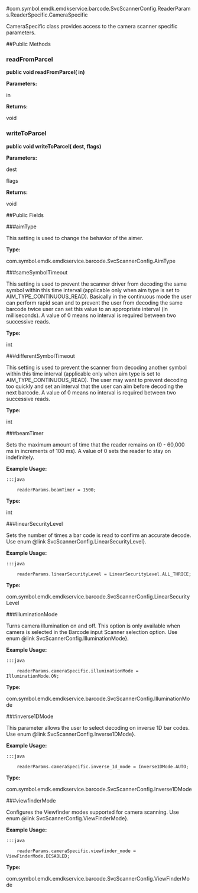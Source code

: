 #com.symbol.emdk.emdkservice.barcode.SvcScannerConfig.ReaderParams.ReaderSpecific.CameraSpecific

CameraSpecific class provides access to the camera scanner specific parameters.



##Public Methods

### readFromParcel

**public void readFromParcel( in)**



**Parameters:**

in

**Returns:**

void

### writeToParcel

**public void writeToParcel( dest,  flags)**



**Parameters:**

dest

flags

**Returns:**

void

##Public Fields

###aimType

This setting is used to change the behavior of the aimer.

**Type:**

com.symbol.emdk.emdkservice.barcode.SvcScannerConfig.AimType

###sameSymbolTimeout

This setting is used to prevent the scanner driver from decoding the same symbol within this time interval (applicable only when 
 aim type is set to AIM_TYPE_CONTINUOUS_READ). Basically in the continuous mode the user can perform rapid scan and to prevent the 
 user from decoding the same barcode twice user can set this value to an appropriate interval (in milliseconds). A value of 0 means 
 no interval is required between two successive reads.

**Type:**

int

###differentSymbolTimeout

This setting is used to prevent the scanner from decoding another symbol within this time interval (applicable only when aim type 
 is set to AIM_TYPE_CONTINUOUS_READ). The user may want to prevent decoding too quickly and set an interval that the user can aim 
 before decoding the next barcode. A value of 0 means no interval is required between two successive reads.

**Type:**

int

###beamTimer

Sets the maximum amount of time that the reader remains on (0 - 60,000 ms in increments of 100 ms). 
 A value of 0 sets the reader to stay on indefinitely.
 
 
 



**Example Usage:**
	
	:::java	
	 	
	 	readerParams.beamTimer = 1500;


**Type:**

int

###linearSecurityLevel

Sets the number of times a bar code is read to confirm an accurate decode.
 Use enum @link SvcScannerConfig.LinearSecurityLevel}.
 
 
 



**Example Usage:**
	
	:::java	
	 	
	 	readerParams.linearSecurityLevel = LinearSecurityLevel.ALL_THRICE;


**Type:**

com.symbol.emdk.emdkservice.barcode.SvcScannerConfig.LinearSecurityLevel

###illuminationMode

Turns camera illumination on and off. 
 This option is only available when camera is selected in the Barcode input Scanner selection option.
 Use enum @link SvcScannerConfig.IlluminationMode}.
 
 
 



**Example Usage:**
	
	:::java	
	 	
	 	readerParams.cameraSpecific.illuminationMode = IlluminationMode.ON;


**Type:**

com.symbol.emdk.emdkservice.barcode.SvcScannerConfig.IlluminationMode

###inverse1DMode

This parameter allows the user to select decoding on inverse 1D bar codes.
 Use enum @link SvcScannerConfig.Inverse1DMode}.
 
 
 



**Example Usage:**
	
	:::java	
	 	
	 	readerParams.cameraSpecific.inverse_1d_mode = Inverse1DMode.AUTO;


**Type:**

com.symbol.emdk.emdkservice.barcode.SvcScannerConfig.Inverse1DMode

###viewfinderMode

Configures the Viewfinder modes supported for camera scanning.
 Use enum @link SvcScannerConfig.ViewFinderMode}.
 
 
 



**Example Usage:**
	
	:::java	
	 	
	 	readerParams.cameraSpecific.viewfinder_mode = ViewFinderMode.DISABLED;


**Type:**

com.symbol.emdk.emdkservice.barcode.SvcScannerConfig.ViewFinderMode

